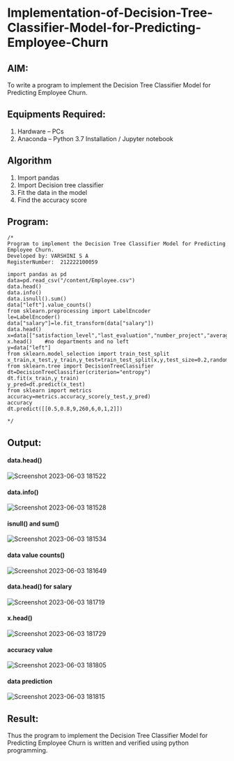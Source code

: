 # Implementation-of-Decision-Tree-Classifier-Model-for-Predicting-Employee-Churn

## AIM:
To write a program to implement the Decision Tree Classifier Model for Predicting Employee Churn.

## Equipments Required:
1. Hardware – PCs
2. Anaconda – Python 3.7 Installation / Jupyter notebook

## Algorithm
1. Import pandas
2. Import Decision tree classifier
3. Fit the data in the model
4. Find the accuracy score

## Program:
```
/*
Program to implement the Decision Tree Classifier Model for Predicting Employee Churn.
Developed by: VARSHINI S A
RegisterNumber:  212222100059

import pandas as pd
data=pd.read_csv("/content/Employee.csv")
data.head()
data.info()
data.isnull().sum()
data["left"].value_counts()
from sklearn.preprocessing import LabelEncoder
le=LabelEncoder()
data["salary"]=le.fit_transform(data["salary"])
data.head()
x=data[["satisfaction_level","last_evaluation","number_project","average_montly_hours","time_spend_company","Work_accident","promotion_last_5years","salary"]]
x.head()    #no departments and no left
y=data["left"]
from sklearn.model_selection import train_test_split
x_train,x_test,y_train,y_test=train_test_split(x,y,test_size=0.2,random_state=100)
from sklearn.tree import DecisionTreeClassifier
dt=DecisionTreeClassifier(criterion="entropy")
dt.fit(x_train,y_train)
y_pred=dt.predict(x_test)
from sklearn import metrics
accuracy=metrics.accuracy_score(y_test,y_pred)
accuracy
dt.predict([[0.5,0.8,9,260,6,0,1,2]])

*/
```

## Output:
#### data.head()
![Screenshot 2023-06-03 181522](https://github.com/Yamunaasri/Implementation-of-Decision-Tree-Classifier-Model-for-Predicting-Employee-Churn/assets/115707860/28a02272-d076-488b-bc0e-258db61a3b29)

#### data.info()
![Screenshot 2023-06-03 181528](https://github.com/Yamunaasri/Implementation-of-Decision-Tree-Classifier-Model-for-Predicting-Employee-Churn/assets/115707860/cdc55078-656b-49d7-b171-ba2be9a56bfd)

#### isnull() and sum()
![Screenshot 2023-06-03 181534](https://github.com/Yamunaasri/Implementation-of-Decision-Tree-Classifier-Model-for-Predicting-Employee-Churn/assets/115707860/c8005750-fb30-47db-9c4d-6309e48560b7)

#### data value counts()
![Screenshot 2023-06-03 181649](https://github.com/Yamunaasri/Implementation-of-Decision-Tree-Classifier-Model-for-Predicting-Employee-Churn/assets/115707860/8cbea8e5-088d-4896-8c3f-eabcedd9b7a0)

#### data.head() for salary
![Screenshot 2023-06-03 181719](https://github.com/Yamunaasri/Implementation-of-Decision-Tree-Classifier-Model-for-Predicting-Employee-Churn/assets/115707860/7123868e-1b73-448a-a92c-bfcb52c69d22)

#### x.head()
![Screenshot 2023-06-03 181729](https://github.com/Yamunaasri/Implementation-of-Decision-Tree-Classifier-Model-for-Predicting-Employee-Churn/assets/115707860/7900550f-09ae-4b93-baa2-4e1d8cd21967)

#### accuracy value
![Screenshot 2023-06-03 181805](https://github.com/Yamunaasri/Implementation-of-Decision-Tree-Classifier-Model-for-Predicting-Employee-Churn/assets/115707860/d6235dee-d231-4eb2-9540-5a8fcc8d845f)

#### data prediction
![Screenshot 2023-06-03 181815](https://github.com/Yamunaasri/Implementation-of-Decision-Tree-Classifier-Model-for-Predicting-Employee-Churn/assets/115707860/79384c60-837a-474e-adc4-cb88724287ce)


## Result:
Thus the program to implement the  Decision Tree Classifier Model for Predicting Employee Churn is written and verified using python programming.

